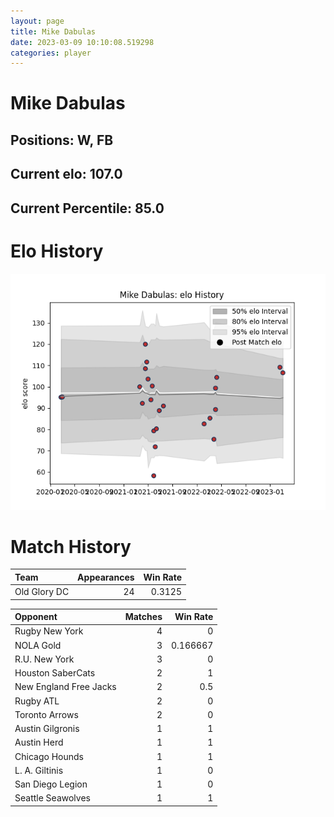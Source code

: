 ```yaml
---  
layout: page  
title: Mike Dabulas  
date: 2023-03-09 10:10:08.519298  
categories: player  
---
```

# Mike Dabulas

## Positions: W, FB

## Current elo: 107.0

## Current Percentile: 85.0

# Elo History


![elo history](history_MikeDabulas.png)
# Match History


| Team         |   Appearances |   Win Rate |
|:-------------|--------------:|-----------:|
| Old Glory DC |            24 |     0.3125 |

| Opponent               |   Matches |   Win Rate |
|:-----------------------|----------:|-----------:|
| Rugby New York         |         4 |   0        |
| NOLA Gold              |         3 |   0.166667 |
| R.U. New York          |         3 |   0        |
| Houston SaberCats      |         2 |   1        |
| New England Free Jacks |         2 |   0.5      |
| Rugby ATL              |         2 |   0        |
| Toronto Arrows         |         2 |   0        |
| Austin Gilgronis       |         1 |   1        |
| Austin Herd            |         1 |   1        |
| Chicago Hounds         |         1 |   1        |
| L. A. Giltinis         |         1 |   0        |
| San Diego Legion       |         1 |   0        |
| Seattle Seawolves      |         1 |   1        |